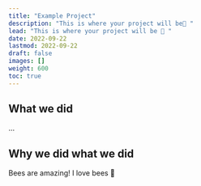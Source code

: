 ```yaml
---
title: "Example Project"
description: "This is where your project will be🤩 "
lead: "This is where your project will be 🤩 "
date: 2022-09-22
lastmod: 2022-09-22
draft: false
images: []
weight: 600
toc: true
---
```


## What we did

...

## Why we did what we did

Bees are amazing! I love bees 🥰
